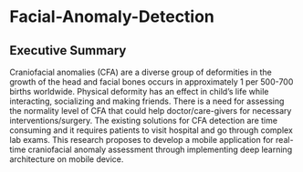 # Facial-Anomaly-Detection
## Executive Summary
Craniofacial anomalies (CFA) are a diverse group of deformities in the growth of the head and facial bones occurs in approximately 1 per 500-700 births worldwide.  Physical deformity has an effect in child’s life while interacting, socializing and making friends. There is a need for assessing the normality level of CFA that could help doctor/care-givers for necessary interventions/surgery. The existing solutions for CFA detection are time consuming and it requires patients to visit hospital and go through complex lab exams. This research proposes to develop a mobile application for real-time craniofacial anomaly assessment through implementing deep learning architecture on mobile device. 
